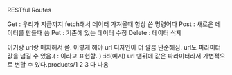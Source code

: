 RESTful Routes

Get : 우리가 지금까지 fetch해서 데이터 가져올때 항상 쓴 명령어다
Post : 새로운 데이터를 만들때 씀
Put : 기존에 있는 데이터 수정
Delete : 데이터 삭제

이거랑 url랑 매치해서 씀. 이렇게 해야 url 디자인이 더 깔끔 단순해짐.
url도 파라미터값을 넘길 수 있음.( : 이라고 표현함. ) :id(예시)
url 맨뒤에 값은 파라미터라서 가변적으로 변할 수 있다.products/1 2 3 다 나옴

